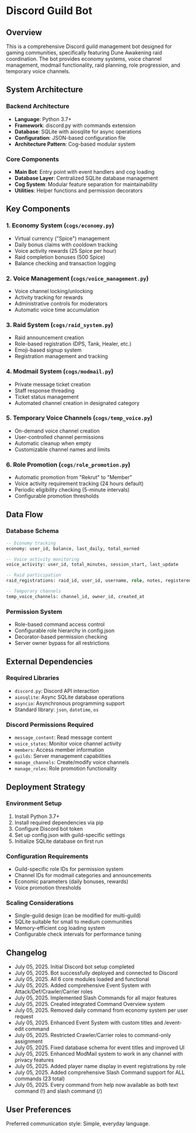 # Discord Guild Bot

## Overview

This is a comprehensive Discord guild management bot designed for gaming communities, specifically featuring Dune Awakening raid coordination. The bot provides economy systems, voice channel management, modmail functionality, raid planning, role progression, and temporary voice channels.

## System Architecture

### Backend Architecture
- **Language**: Python 3.7+
- **Framework**: discord.py with commands extension
- **Database**: SQLite with aiosqlite for async operations
- **Configuration**: JSON-based configuration file
- **Architecture Pattern**: Cog-based modular system

### Core Components
- **Main Bot**: Entry point with event handlers and cog loading
- **Database Layer**: Centralized SQLite database management
- **Cog System**: Modular feature separation for maintainability
- **Utilities**: Helper functions and permission decorators

## Key Components

### 1. Economy System (`cogs/economy.py`)
- Virtual currency ("Spice") management
- Daily bonus claims with cooldown tracking
- Voice activity rewards (25 Spice per hour)
- Raid completion bonuses (500 Spice)
- Balance checking and transaction logging

### 2. Voice Management (`cogs/voice_management.py`)
- Voice channel locking/unlocking
- Activity tracking for rewards
- Administrative controls for moderators
- Automatic voice time accumulation

### 3. Raid System (`cogs/raid_system.py`)
- Raid announcement creation
- Role-based registration (DPS, Tank, Healer, etc.)
- Emoji-based signup system
- Registration management and tracking

### 4. Modmail System (`cogs/modmail.py`)
- Private message ticket creation
- Staff response threading
- Ticket status management
- Automated channel creation in designated category

### 5. Temporary Voice Channels (`cogs/temp_voice.py`)
- On-demand voice channel creation
- User-controlled channel permissions
- Automatic cleanup when empty
- Customizable channel names and limits

### 6. Role Promotion (`cogs/role_promotion.py`)
- Automatic promotion from "Rekrut" to "Member"
- Voice activity requirement tracking (24 hours default)
- Periodic eligibility checking (5-minute intervals)
- Configurable promotion thresholds

## Data Flow

### Database Schema
```sql
-- Economy tracking
economy: user_id, balance, last_daily, total_earned

-- Voice activity monitoring
voice_activity: user_id, total_minutes, session_start, last_update

-- Raid participation
raid_registrations: raid_id, user_id, username, role, notes, registered_at

-- Temporary channels
temp_voice_channels: channel_id, owner_id, created_at
```

### Permission System
- Role-based command access control
- Configurable role hierarchy in config.json
- Decorator-based permission checking
- Server owner bypass for all restrictions

## External Dependencies

### Required Libraries
- `discord.py`: Discord API interaction
- `aiosqlite`: Async SQLite database operations
- `asyncio`: Asynchronous programming support
- Standard library: `json`, `datetime`, `os`

### Discord Permissions Required
- `message_content`: Read message content
- `voice_states`: Monitor voice channel activity
- `members`: Access member information
- `guilds`: Server management capabilities
- `manage_channels`: Create/modify voice channels
- `manage_roles`: Role promotion functionality

## Deployment Strategy

### Environment Setup
1. Install Python 3.7+
2. Install required dependencies via pip
3. Configure Discord bot token
4. Set up config.json with guild-specific settings
5. Initialize SQLite database on first run

### Configuration Requirements
- Guild-specific role IDs for permission system
- Channel IDs for modmail categories and announcements
- Economic parameters (daily bonuses, rewards)
- Voice promotion thresholds

### Scaling Considerations
- Single-guild design (can be modified for multi-guild)
- SQLite suitable for small to medium communities
- Memory-efficient cog loading system
- Configurable check intervals for performance tuning

## Changelog
- July 05, 2025. Initial Discord bot setup completed
- July 05, 2025. Bot successfully deployed and connected to Discord
- July 05, 2025. All 6 core modules loaded and functional
- July 05, 2025. Added comprehensive Event System with Attack/Def/Crawler/Carrier roles
- July 05, 2025. Implemented Slash Commands for all major features
- July 05, 2025. Created integrated Command Overview system
- July 05, 2025. Removed daily command from economy system per user request
- July 05, 2025. Enhanced Event System with custom titles and /event-edit command
- July 05, 2025. Restricted Crawler/Carrier roles to command-only assignment
- July 05, 2025. Fixed database schema for event titles and improved UI
- July 05, 2025. Enhanced ModMail system to work in any channel with privacy features
- July 05, 2025. Added player name display in event registrations by role
- July 05, 2025. Added comprehensive Slash Command support for ALL commands (23 total)
- July 05, 2025. Every command from help now available as both text command (!) and slash command (/)

## User Preferences

Preferred communication style: Simple, everyday language.